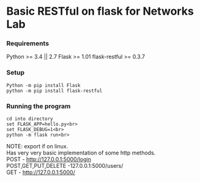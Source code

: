 # Basic RESTful on flask for Networks Lab
### Requirements
Python >= 3.4 || 2.7
Flask >= 1.01
flask-restful >= 0.3.7
### Setup
```
Python -m pip install Flask
python -m pip install flask-restful
```

### Running the program
```
cd into directory
set FLASK_APP=hello.py<br> 
set FLASK_DEBUG=1<br> 
python -m flask run<br> 
```
NOTE: export if on linux.<br>
Has very very basic implementation of some http methods.<br>
POST - http://127.0.0.1:5000/login<br>
POST,GET,PUT,DELETE -127.0.0.1:5000/users/<some number here><br>
GET - http://127.0.0.1:5000/ <br>
